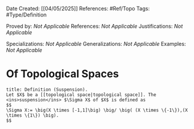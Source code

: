 <div class="topSpace"></div>

Date Created: [[04/05/2025]]
References: #Ref/Topo 
Tags: #Type/Definition

Proved by: <i>Not Applicable</i>
References: <i>Not Applicable</i>
Justifications: <i>Not Applicable</i>

Specializations: <i>Not Applicable</i>
Generalizations: <i>Not Applicable</i>
Examples: <i>Not Applicable</i>

# Of Topological Spaces

``` ad-Definition
title: Definition (Suspension).
Let $X$ be a [[topological space|topological space]]. The <ins>suspension</ins> $\Sigma X$ of $X$ is defined as
$$
\Sigma X:= \big(X \times [-1,1]\big) \big/ \big( (X \times \{-1\}),(X \times \{1\}) \big).
$$

```